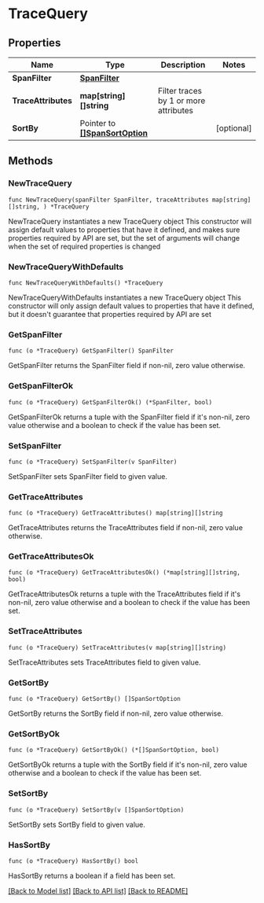 # TraceQuery

## Properties

Name | Type | Description | Notes
------------ | ------------- | ------------- | -------------
**SpanFilter** | [**SpanFilter**](SpanFilter.md) |  | 
**TraceAttributes** | **map[string][]string** | Filter traces by 1 or more attributes | 
**SortBy** | Pointer to [**[]SpanSortOption**](SpanSortOption.md) |  | [optional] 

## Methods

### NewTraceQuery

`func NewTraceQuery(spanFilter SpanFilter, traceAttributes map[string][]string, ) *TraceQuery`

NewTraceQuery instantiates a new TraceQuery object
This constructor will assign default values to properties that have it defined,
and makes sure properties required by API are set, but the set of arguments
will change when the set of required properties is changed

### NewTraceQueryWithDefaults

`func NewTraceQueryWithDefaults() *TraceQuery`

NewTraceQueryWithDefaults instantiates a new TraceQuery object
This constructor will only assign default values to properties that have it defined,
but it doesn't guarantee that properties required by API are set

### GetSpanFilter

`func (o *TraceQuery) GetSpanFilter() SpanFilter`

GetSpanFilter returns the SpanFilter field if non-nil, zero value otherwise.

### GetSpanFilterOk

`func (o *TraceQuery) GetSpanFilterOk() (*SpanFilter, bool)`

GetSpanFilterOk returns a tuple with the SpanFilter field if it's non-nil, zero value otherwise
and a boolean to check if the value has been set.

### SetSpanFilter

`func (o *TraceQuery) SetSpanFilter(v SpanFilter)`

SetSpanFilter sets SpanFilter field to given value.


### GetTraceAttributes

`func (o *TraceQuery) GetTraceAttributes() map[string][]string`

GetTraceAttributes returns the TraceAttributes field if non-nil, zero value otherwise.

### GetTraceAttributesOk

`func (o *TraceQuery) GetTraceAttributesOk() (*map[string][]string, bool)`

GetTraceAttributesOk returns a tuple with the TraceAttributes field if it's non-nil, zero value otherwise
and a boolean to check if the value has been set.

### SetTraceAttributes

`func (o *TraceQuery) SetTraceAttributes(v map[string][]string)`

SetTraceAttributes sets TraceAttributes field to given value.


### GetSortBy

`func (o *TraceQuery) GetSortBy() []SpanSortOption`

GetSortBy returns the SortBy field if non-nil, zero value otherwise.

### GetSortByOk

`func (o *TraceQuery) GetSortByOk() (*[]SpanSortOption, bool)`

GetSortByOk returns a tuple with the SortBy field if it's non-nil, zero value otherwise
and a boolean to check if the value has been set.

### SetSortBy

`func (o *TraceQuery) SetSortBy(v []SpanSortOption)`

SetSortBy sets SortBy field to given value.

### HasSortBy

`func (o *TraceQuery) HasSortBy() bool`

HasSortBy returns a boolean if a field has been set.


[[Back to Model list]](../README.md#documentation-for-models) [[Back to API list]](../README.md#documentation-for-api-endpoints) [[Back to README]](../README.md)


